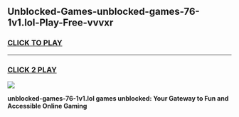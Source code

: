 
## Unblocked-Games-unblocked-games-76-1v1.lol-Play-Free-vvvxr
<h3>
<a href="https://premium76.site?title=unblocked-games-76-1v1.lol&ref=22A">CLICK TO PLAY</a></h3>
<hr>

<h3>
<a href="https://premium76.site?title=unblocked-games-76-1v1.lol&ref=22A">CLICK 2 PLAY</a>
  
</h3>

<a href="https://premium76.site?title=unblocked-games-76-1v1.lol&ref=22A"><img src="https://clearcache.store/games.png"></a>


**unblocked-games-76-1v1.lol games unblocked: Your Gateway to Fun and Accessible Online Gaming**
